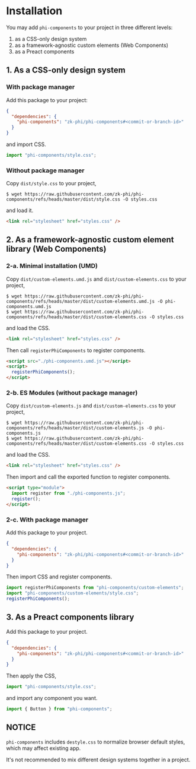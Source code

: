 # Installation

You may add `phi-components` to your project in three different levels:

1. as a CSS-only design system
2. as a framework-agnostic custom elements (Web Components)
3. as a Preact components

## 1. As a CSS-only design system
### With package manager

Add this package to your project:

``` json
{
  "dependencies": {
    "phi-components": "zk-phi/phi-components#<commit-or-branch-id>"
  }
}
```

and import CSS.

``` typescript
import "phi-components/style.css";
```

### Without package manager

Copy `dist/style.css` to your project,

```terminal
$ wget https://raw.githubusercontent.com/zk-phi/phi-components/refs/heads/master/dist/style.css -O styles.css
```

and load it.

``` html
<link rel="stylesheet" href="styles.css" />
```

## 2. As a framework-agnostic custom element library (Web Components)
### 2-a. Minimal installation (UMD)

Copy `dist/custom-elements.umd.js` and `dist/custom-elements.css` to your project,

```terminal
$ wget https://raw.githubusercontent.com/zk-phi/phi-components/refs/heads/master/dist/custom-elements.umd.js -O phi-components.umd.js
$ wget https://raw.githubusercontent.com/zk-phi/phi-components/refs/heads/master/dist/custom-elements.css -O styles.css
```

and load the CSS.

``` html
<link rel="stylesheet" href="styles.css" />
```

Then call `registerPhiComponents` to register components.

``` html
<script src="./phi-components.umd.js"></script>
<script>
  registerPhiComponents();
</script>
```

### 2-b. ES Modules (without package manager)

Copy `dist/custom-elements.js` and `dist/custom-elements.css` to your project,

```terminal
$ wget https://raw.githubusercontent.com/zk-phi/phi-components/refs/heads/master/dist/custom-elements.js -O phi-components.js
$ wget https://raw.githubusercontent.com/zk-phi/phi-components/refs/heads/master/dist/custom-elements.css -O styles.css
```

and load the CSS.

``` html
<link rel="stylesheet" href="styles.css" />
```

Then import and call the exported function to register components.

``` html
<script type="module">
  import register from "./phi-components.js";
  register();
</script>
```

### 2-c. With package manager

Add this package to your project.

``` json
{
  "dependencies": {
    "phi-components": "zk-phi/phi-components#<commit-or-branch-id>"
  }
}
```

Then import CSS and register components.

``` typescript
import registerPhiComponents from "phi-components/custom-elements";
import "phi-components/custom-elements/style.css";
registerPhiComponents();
```

## 3. As a Preact components library

Add this package to your project.

``` json
{
  "dependencies": {
    "phi-components": "zk-phi/phi-components#<commit-or-branch-id>"
  }
}
```

Then apply the CSS,

``` typescript
import "phi-components/style.css";
```

and import any component you want.

``` typescript
import { Button } from "phi-components";
```

## NOTICE

`phi-components` includes `destyle.css` to normalize browser default styles, which may affect existing app.

It's not recommended to mix different design systems together in a project.
